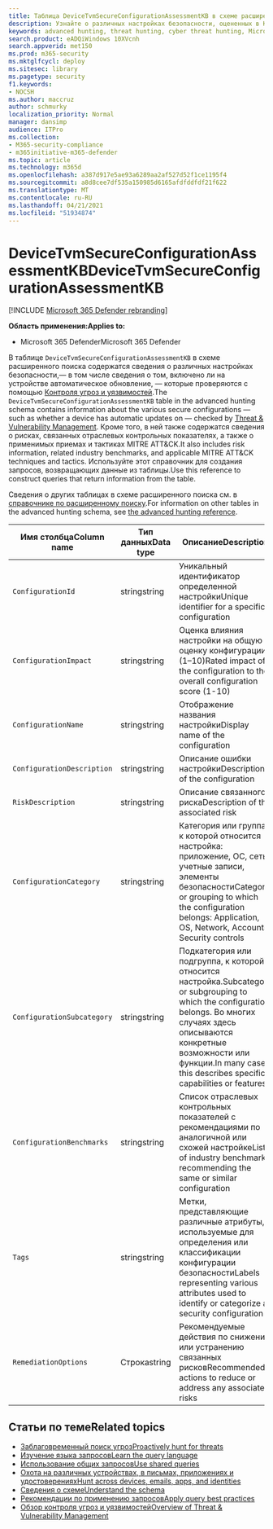 ```yaml
---
title: Таблица DeviceTvmSecureConfigurationAssessmentKB в схеме расширенного поиска угроз
description: Узнайте о различных настройках безопасности, оцененных в Контроле угроз и уязвимостей, в таблице DeviceTvmSecureConfigurationAssessmentKB схемы расширенного поиска угроз.
keywords: advanced hunting, threat hunting, cyber threat hunting, Microsoft 365 Defender, Microsoft 365, m365, search, query, telemetry, schema reference, kusto, table, column, data type, description, threat & vulnerability management, TVM, device management, security configuration, MITRE ATT&CK framework, knowledge base, KB, DeviceTvSecureConfigurationAssessmentKB
search.product: eADQiWindows 10XVcnh
search.appverid: met150
ms.prod: m365-security
ms.mktglfcycl: deploy
ms.sitesec: library
ms.pagetype: security
f1.keywords:
- NOCSH
ms.author: maccruz
author: schmurky
localization_priority: Normal
manager: dansimp
audience: ITPro
ms.collection:
- M365-security-compliance
- m365initiative-m365-defender
ms.topic: article
ms.technology: m365d
ms.openlocfilehash: a387d917e5ae93a6289aa2af527d52f1ce1195f4
ms.sourcegitcommit: a8d8cee7df535a150985d6165afdfddfdf21f622
ms.translationtype: MT
ms.contentlocale: ru-RU
ms.lasthandoff: 04/21/2021
ms.locfileid: "51934874"
---
```

# <a name="devicetvmsecureconfigurationassessmentkb"></a><span data-ttu-id="9c527-104">DeviceTvmSecureConfigurationAssessmentKB</span><span class="sxs-lookup"><span data-stu-id="9c527-104">DeviceTvmSecureConfigurationAssessmentKB</span></span>

[!INCLUDE [Microsoft 365 Defender rebranding](../includes/microsoft-defender.md)]


<span data-ttu-id="9c527-105">**Область применения:**</span><span class="sxs-lookup"><span data-stu-id="9c527-105">**Applies to:**</span></span>
- <span data-ttu-id="9c527-106">Microsoft 365 Defender</span><span class="sxs-lookup"><span data-stu-id="9c527-106">Microsoft 365 Defender</span></span>



<span data-ttu-id="9c527-107">В таблице `DeviceTvmSecureConfigurationAssessmentKB` в схеме расширенного поиска содержатся сведения о различных настройках безопасности,— в том числе сведения о том, включено ли на устройстве автоматическое обновление, — которые проверяются с помощью [Контроля угроз и уязвимостей](/windows/security/threat-protection/microsoft-defender-atp/next-gen-threat-and-vuln-mgt).</span><span class="sxs-lookup"><span data-stu-id="9c527-107">The `DeviceTvmSecureConfigurationAssessmentKB` table in the advanced hunting schema contains information about the various secure configurations — such as whether a device has automatic updates on — checked by [Threat & Vulnerability Management](/windows/security/threat-protection/microsoft-defender-atp/next-gen-threat-and-vuln-mgt).</span></span> <span data-ttu-id="9c527-108">Кроме того, в ней также содержатся сведения о рисках, связанных отраслевых контрольных показателях, а также о применимых приемах и тактиках MITRE ATT&CK.</span><span class="sxs-lookup"><span data-stu-id="9c527-108">It also includes risk information, related industry benchmarks, and applicable MITRE ATT&CK techniques and tactics.</span></span> <span data-ttu-id="9c527-109">Используйте этот справочник для создания запросов, возвращающих данные из таблицы.</span><span class="sxs-lookup"><span data-stu-id="9c527-109">Use this reference to construct queries that return information from the table.</span></span>

<span data-ttu-id="9c527-110">Сведения о других таблицах в схеме расширенного поиска см. в [справочнике по расширенному поиску](advanced-hunting-schema-tables.md).</span><span class="sxs-lookup"><span data-stu-id="9c527-110">For information on other tables in the advanced hunting schema, see [the advanced hunting reference](advanced-hunting-schema-tables.md).</span></span>

| <span data-ttu-id="9c527-111">Имя столбца</span><span class="sxs-lookup"><span data-stu-id="9c527-111">Column name</span></span> | <span data-ttu-id="9c527-112">Тип данных</span><span class="sxs-lookup"><span data-stu-id="9c527-112">Data type</span></span> | <span data-ttu-id="9c527-113">Описание</span><span class="sxs-lookup"><span data-stu-id="9c527-113">Description</span></span> |
|-------------|-----------|-------------|
| `ConfigurationId` | <span data-ttu-id="9c527-114">string</span><span class="sxs-lookup"><span data-stu-id="9c527-114">string</span></span> | <span data-ttu-id="9c527-115">Уникальный идентификатор определенной настройки</span><span class="sxs-lookup"><span data-stu-id="9c527-115">Unique identifier for a specific configuration</span></span> |
| `ConfigurationImpact` | <span data-ttu-id="9c527-116">string</span><span class="sxs-lookup"><span data-stu-id="9c527-116">string</span></span> | <span data-ttu-id="9c527-117">Оценка влияния настройки на общую оценку конфигурации (1–10)</span><span class="sxs-lookup"><span data-stu-id="9c527-117">Rated impact of the configuration to the overall configuration score (1-10)</span></span> |
| `ConfigurationName` | <span data-ttu-id="9c527-118">string</span><span class="sxs-lookup"><span data-stu-id="9c527-118">string</span></span> | <span data-ttu-id="9c527-119">Отображение названия настройки</span><span class="sxs-lookup"><span data-stu-id="9c527-119">Display name of the configuration</span></span> |
| `ConfigurationDescription` | <span data-ttu-id="9c527-120">string</span><span class="sxs-lookup"><span data-stu-id="9c527-120">string</span></span> | <span data-ttu-id="9c527-121">Описание ошибки настройки</span><span class="sxs-lookup"><span data-stu-id="9c527-121">Description of the configuration</span></span> |
| `RiskDescription` | <span data-ttu-id="9c527-122">string</span><span class="sxs-lookup"><span data-stu-id="9c527-122">string</span></span> | <span data-ttu-id="9c527-123">Описание связанного риска</span><span class="sxs-lookup"><span data-stu-id="9c527-123">Description of the associated risk</span></span> |
| `ConfigurationCategory` | <span data-ttu-id="9c527-124">string</span><span class="sxs-lookup"><span data-stu-id="9c527-124">string</span></span> | <span data-ttu-id="9c527-125">Категория или группа, к которой относится настройка: приложение, ОС, сеть, учетные записи, элементы безопасности</span><span class="sxs-lookup"><span data-stu-id="9c527-125">Category or grouping to which the configuration belongs: Application, OS, Network, Accounts, Security controls</span></span>|
| `ConfigurationSubcategory` | <span data-ttu-id="9c527-126">string</span><span class="sxs-lookup"><span data-stu-id="9c527-126">string</span></span> |<span data-ttu-id="9c527-127">Подкатегория или подгруппа, к которой относится настройка.</span><span class="sxs-lookup"><span data-stu-id="9c527-127">Subcategory or subgrouping to which the configuration belongs.</span></span> <span data-ttu-id="9c527-128">Во многих случаях здесь описываются конкретные возможности или функции.</span><span class="sxs-lookup"><span data-stu-id="9c527-128">In many cases, this describes specific capabilities or features.</span></span> |
| `ConfigurationBenchmarks` | <span data-ttu-id="9c527-129">string</span><span class="sxs-lookup"><span data-stu-id="9c527-129">string</span></span> | <span data-ttu-id="9c527-130">Список отраслевых контрольных показателей с рекомендациями по аналогичной или схожей настройке</span><span class="sxs-lookup"><span data-stu-id="9c527-130">List of industry benchmarks recommending the same or similar configuration</span></span> |
| `Tags` | <span data-ttu-id="9c527-131">string</span><span class="sxs-lookup"><span data-stu-id="9c527-131">string</span></span> | <span data-ttu-id="9c527-132">Метки, представляющие различные атрибуты, используемые для определения или классификации конфигурации безопасности</span><span class="sxs-lookup"><span data-stu-id="9c527-132">Labels representing various attributes used to identify or categorize a security configuration</span></span> |
| `RemediationOptions` | <span data-ttu-id="9c527-133">Строка</span><span class="sxs-lookup"><span data-stu-id="9c527-133">string</span></span> | <span data-ttu-id="9c527-134">Рекомендуемые действия по снижению или устранению связанных рисков</span><span class="sxs-lookup"><span data-stu-id="9c527-134">Recommended actions to reduce or address any associated risks</span></span> |

## <a name="related-topics"></a><span data-ttu-id="9c527-135">Статьи по теме</span><span class="sxs-lookup"><span data-stu-id="9c527-135">Related topics</span></span>

- [<span data-ttu-id="9c527-136">Заблаговременный поиск угроз</span><span class="sxs-lookup"><span data-stu-id="9c527-136">Proactively hunt for threats</span></span>](advanced-hunting-overview.md)
- [<span data-ttu-id="9c527-137">Изучение языка запросов</span><span class="sxs-lookup"><span data-stu-id="9c527-137">Learn the query language</span></span>](advanced-hunting-query-language.md)
- [<span data-ttu-id="9c527-138">Использование общих запросов</span><span class="sxs-lookup"><span data-stu-id="9c527-138">Use shared queries</span></span>](advanced-hunting-shared-queries.md)
- [<span data-ttu-id="9c527-139">Охота на различных устройствах, в письмах, приложениях и удостоверениях</span><span class="sxs-lookup"><span data-stu-id="9c527-139">Hunt across devices, emails, apps, and identities</span></span>](advanced-hunting-query-emails-devices.md)
- [<span data-ttu-id="9c527-140">Сведения о схеме</span><span class="sxs-lookup"><span data-stu-id="9c527-140">Understand the schema</span></span>](advanced-hunting-schema-tables.md)
- [<span data-ttu-id="9c527-141">Рекомендации по применению запросов</span><span class="sxs-lookup"><span data-stu-id="9c527-141">Apply query best practices</span></span>](advanced-hunting-best-practices.md)
- [<span data-ttu-id="9c527-142">Обзор контроля угроз и уязвимостей</span><span class="sxs-lookup"><span data-stu-id="9c527-142">Overview of Threat & Vulnerability Management</span></span>](/windows/security/threat-protection/microsoft-defender-atp/next-gen-threat-and-vuln-mgt)